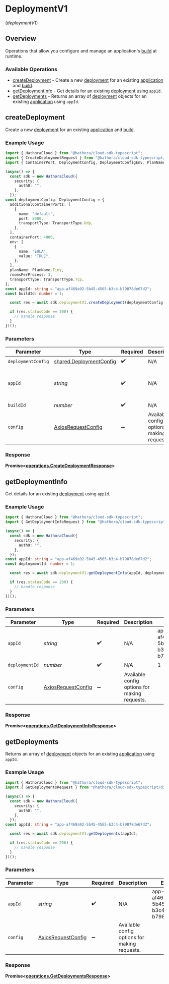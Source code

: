 # DeploymentV1
(*deploymentV1*)

## Overview

Operations that allow you configure and manage an application's [build](https://hathora.dev/docs/concepts/hathora-entities#build) at runtime.

### Available Operations

* [createDeployment](#createdeployment) - Create a new [deployment](https://hathora.dev/docs/concepts/hathora-entities#deployment) for an existing [application](https://hathora.dev/docs/concepts/hathora-entities#application) and [build](https://hathora.dev/docs/concepts/hathora-entities#build).
* [getDeploymentInfo](#getdeploymentinfo) - Get details for an existing [deployment](https://hathora.dev/docs/concepts/hathora-entities#deployment) using `appId`.
* [getDeployments](#getdeployments) - Returns an array of [deployment](https://hathora.dev/docs/concepts/hathora-entities#deployment) objects for an existing [application](https://hathora.dev/docs/concepts/hathora-entities#application) using `appId`.

## createDeployment

Create a new [deployment](https://hathora.dev/docs/concepts/hathora-entities#deployment) for an existing [application](https://hathora.dev/docs/concepts/hathora-entities#application) and [build](https://hathora.dev/docs/concepts/hathora-entities#build).

### Example Usage

```typescript
import { HathoraCloud } from "@hathora/cloud-sdk-typescript";
import { CreateDeploymentRequest } from "@hathora/cloud-sdk-typescript/dist/sdk/models/operations";
import { ContainerPort, DeploymentConfig, DeploymentConfigEnv, PlanName, TransportType } from "@hathora/cloud-sdk-typescript/dist/sdk/models/shared";

(async() => {
  const sdk = new HathoraCloud({
    security: {
      auth0: "",
    },
  });
const deploymentConfig: DeploymentConfig = {
  additionalContainerPorts: [
    {
      name: "default",
      port: 8000,
      transportType: TransportType.Udp,
    },
  ],
  containerPort: 4000,
  env: [
    {
      name: "EULA",
      value: "TRUE",
    },
  ],
  planName: PlanName.Tiny,
  roomsPerProcess: 3,
  transportType: TransportType.Tcp,
};
const appId: string = "app-af469a92-5b45-4565-b3c4-b79878de67d2";
const buildId: number = 1;

  const res = await sdk.deploymentV1.createDeployment(deploymentConfig, appId, buildId);

  if (res.statusCode == 200) {
    // handle response
  }
})();
```

### Parameters

| Parameter                                                          | Type                                                               | Required                                                           | Description                                                        | Example                                                            |
| ------------------------------------------------------------------ | ------------------------------------------------------------------ | ------------------------------------------------------------------ | ------------------------------------------------------------------ | ------------------------------------------------------------------ |
| `deploymentConfig`                                                 | [shared.DeploymentConfig](../../models/shared/deploymentconfig.md) | :heavy_check_mark:                                                 | N/A                                                                |                                                                    |
| `appId`                                                            | *string*                                                           | :heavy_check_mark:                                                 | N/A                                                                | app-af469a92-5b45-4565-b3c4-b79878de67d2                           |
| `buildId`                                                          | *number*                                                           | :heavy_check_mark:                                                 | N/A                                                                | 1                                                                  |
| `config`                                                           | [AxiosRequestConfig](https://axios-http.com/docs/req_config)       | :heavy_minus_sign:                                                 | Available config options for making requests.                      |                                                                    |


### Response

**Promise<[operations.CreateDeploymentResponse](../../models/operations/createdeploymentresponse.md)>**


## getDeploymentInfo

Get details for an existing [deployment](https://hathora.dev/docs/concepts/hathora-entities#deployment) using `appId`.

### Example Usage

```typescript
import { HathoraCloud } from "@hathora/cloud-sdk-typescript";
import { GetDeploymentInfoRequest } from "@hathora/cloud-sdk-typescript/dist/sdk/models/operations";

(async() => {
  const sdk = new HathoraCloud({
    security: {
      auth0: "",
    },
  });
const appId: string = "app-af469a92-5b45-4565-b3c4-b79878de67d2";
const deploymentId: number = 1;

  const res = await sdk.deploymentV1.getDeploymentInfo(appId, deploymentId);

  if (res.statusCode == 200) {
    // handle response
  }
})();
```

### Parameters

| Parameter                                                    | Type                                                         | Required                                                     | Description                                                  | Example                                                      |
| ------------------------------------------------------------ | ------------------------------------------------------------ | ------------------------------------------------------------ | ------------------------------------------------------------ | ------------------------------------------------------------ |
| `appId`                                                      | *string*                                                     | :heavy_check_mark:                                           | N/A                                                          | app-af469a92-5b45-4565-b3c4-b79878de67d2                     |
| `deploymentId`                                               | *number*                                                     | :heavy_check_mark:                                           | N/A                                                          | 1                                                            |
| `config`                                                     | [AxiosRequestConfig](https://axios-http.com/docs/req_config) | :heavy_minus_sign:                                           | Available config options for making requests.                |                                                              |


### Response

**Promise<[operations.GetDeploymentInfoResponse](../../models/operations/getdeploymentinforesponse.md)>**


## getDeployments

Returns an array of [deployment](https://hathora.dev/docs/concepts/hathora-entities#deployment) objects for an existing [application](https://hathora.dev/docs/concepts/hathora-entities#application) using `appId`.

### Example Usage

```typescript
import { HathoraCloud } from "@hathora/cloud-sdk-typescript";
import { GetDeploymentsRequest } from "@hathora/cloud-sdk-typescript/dist/sdk/models/operations";

(async() => {
  const sdk = new HathoraCloud({
    security: {
      auth0: "",
    },
  });
const appId: string = "app-af469a92-5b45-4565-b3c4-b79878de67d2";

  const res = await sdk.deploymentV1.getDeployments(appId);

  if (res.statusCode == 200) {
    // handle response
  }
})();
```

### Parameters

| Parameter                                                    | Type                                                         | Required                                                     | Description                                                  | Example                                                      |
| ------------------------------------------------------------ | ------------------------------------------------------------ | ------------------------------------------------------------ | ------------------------------------------------------------ | ------------------------------------------------------------ |
| `appId`                                                      | *string*                                                     | :heavy_check_mark:                                           | N/A                                                          | app-af469a92-5b45-4565-b3c4-b79878de67d2                     |
| `config`                                                     | [AxiosRequestConfig](https://axios-http.com/docs/req_config) | :heavy_minus_sign:                                           | Available config options for making requests.                |                                                              |


### Response

**Promise<[operations.GetDeploymentsResponse](../../models/operations/getdeploymentsresponse.md)>**

